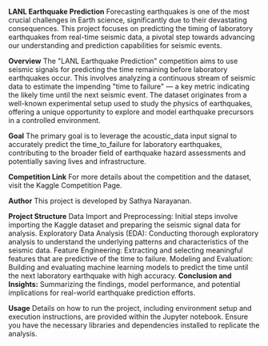 **LANL Earthquake Prediction**
Forecasting earthquakes is one of the most crucial challenges in Earth science, significantly due to their devastating consequences. This project focuses on predicting the timing of laboratory earthquakes from real-time seismic data, a pivotal step towards advancing our understanding and prediction capabilities for seismic events.

**Overview**
The "LANL Earthquake Prediction" competition aims to use seismic signals for predicting the time remaining before laboratory earthquakes occur. This involves analyzing a continuous stream of seismic data to estimate the impending "time to failure" — a key metric indicating the likely time until the next seismic event. The dataset originates from a well-known experimental setup used to study the physics of earthquakes, offering a unique opportunity to explore and model earthquake precursors in a controlled environment.

**Goal**
The primary goal is to leverage the acoustic_data input signal to accurately predict the time_to_failure for laboratory earthquakes, contributing to the broader field of earthquake hazard assessments and potentially saving lives and infrastructure.

**Competition Link**
For more details about the competition and the dataset, visit the Kaggle Competition Page.

**Author**
This project is developed by Sathya Narayanan.

**Project Structure**
Data Import and Preprocessing: Initial steps involve importing the Kaggle dataset and preparing the seismic signal data for analysis.
Exploratory Data Analysis (EDA): Conducting thorough exploratory analysis to understand the underlying patterns and characteristics of the seismic data.
Feature Engineering: Extracting and selecting meaningful features that are predictive of the time to failure.
Modeling and Evaluation: Building and evaluating machine learning models to predict the time until the next laboratory earthquake with high accuracy.
**Conclusion and Insights:** Summarizing the findings, model performance, and potential implications for real-world earthquake prediction efforts.

**Usage**
Details on how to run the project, including environment setup and execution instructions, are provided within the Jupyter notebook. Ensure you have the necessary libraries and dependencies installed to replicate the analysis.
